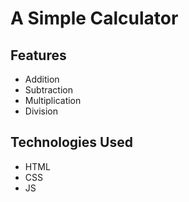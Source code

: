 # A Simple Calculator

## Features

-   Addition
-   Subtraction
-   Multiplication
-   Division

## Technologies Used

-   HTML
-   CSS
-   JS
